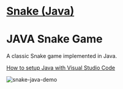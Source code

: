 # [Snake (Java)](https://youtu.be/Y62MJny9LHg)

# JAVA Snake Game

A classic Snake game implemented in Java.

[How to setup Java with Visual Studio Code](https://youtu.be/BB0gZFpukJU)

![snake-java-demo](https://github.com/ImKennyYip/snake-java/assets/78777681/047a8e7c-1f8e-4059-af08-5dd0197f7543)


